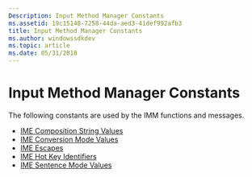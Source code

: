 ```yaml
---
Description: Input Method Manager Constants
ms.assetid: 19c15148-7258-44da-aed3-41def992afb3
title: Input Method Manager Constants
ms.author: windowssdkdev
ms.topic: article
ms.date: 05/31/2018
---
```


# Input Method Manager Constants

The following constants are used by the IMM functions and messages.

-   [IME Composition String Values](ime-composition-string-values.md)
-   [IME Conversion Mode Values](ime-conversion-mode-values.md)
-   [IME Escapes](ime-escapes.md)
-   [IME Hot Key Identifiers](ime-hot-key-identifiers.md)
-   [IME Sentence Mode Values](ime-sentence-mode-values.md)

 

 



